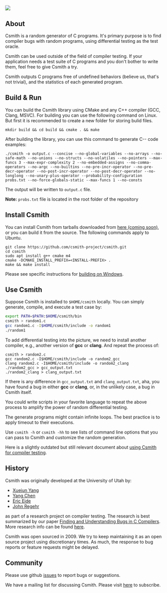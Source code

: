 # ![](./csmith.png)

## About

Csmith is a random generator of C programs. It's primary purpose is to find
compiler bugs with random programs, using differential testing as the
test oracle.

Csmith can be used outside of the field of compiler testing.
If your application needs a test suite of C programs and you don't bother to
write them, feel free to give Csmith a try.

Csmith outputs C programs free of undefined behaviors (believe us, that's
not trivial), and the statistics of each generated program.

## Build & Run
You can build the Csmith library using CMake and any C++ compiler (GCC, Clang, MSVC).
For building you can use the following command on Linux. But first it is recommended to create a new folder for storing bulid files.
```
mkdir build && cd build && cmake . && make
```

After building the library, you can use this command to generate C-- code examples:
```
./csmith -o output.c --concise --no-global-variables --no-arrays --no-safe-math --no-unions --no-structs --no-volatiles --no-pointers --max-funcs 3 --max-expr-complexity 2 --no-embedded-assigns --no-comma-operators --no-argc --no-builtins --no-pre-incr-operator --no-pre-decr-operator --no-post-incr-operator --no-post-decr-operator --no-longlong --no-unary-plus-operator --probability-configuration probs.txt --no-force-globals-static --max-funcs 1 --no-consts
```

The output will be written to `output.c` file.

**Note:** `probs.txt` file is located in the root folder of the repository

## Install Csmith

You can install Csmith from tarballs downloaded from [here (coming soon)](doc/releases.md),
or you can build it from the source. The following commands
apply to Ubuntu.

```
git clone https://github.com/csmith-project/csmith.git
cd csmith
sudo apt install g++ cmake m4
cmake -DCMAKE_INSTALL_PREFIX=<INSTALL-PREFIX> .
make && make install
```

Please see specific instructions for [building on
Windows](doc/build-csmith-on-windows.md).

## Use Csmith

Suppose Csmith is installed to `$HOME/csmith` locally. You can simply
generate, compile, and execute a test case by:

```bash
export PATH=$PATH:$HOME/csmith/bin
csmith > random1.c
gcc random1.c -I$HOME/csmith/include -o random1
./random1
```

To add differential testing into the picture, we need to install another
compiler, e.g., another version of **gcc** or **clang**. And repeat the process of:

```
csmith > random2.c
gcc random2.c -I$HOME/csmith/include -o random2_gcc
clang random2.c -I$HOME/csmith/include -o random2_clang
./random2_gcc > gcc_output.txt
./random2_clang > clang_output.txt
```

If there is any difference in `gcc_output.txt` and `clang_output.txt`,
aha, you have found a bug in either **gcc** or **clang**, or, in the
unlikely case, a bug in Csmith itself.

You could write scripts in your favorite language to repeat
the above process to amplify the power of random differential testing.

The generate programs might contain infinite loops. The best practice is
to apply timeout to their executions.

Use `csmith -h` or `csmith -hh` to see lists of command line options that you
can pass to Csmith and customize the random generation.

Here is a slightly outdated but still relevant document about
[using Csmith for compiler testing](http://embed.cs.utah.edu/csmith/using.html).

## History

Csmith was originally developed at the University of Utah by:

* [Xuejun Yang](https://github.com/jxyang)
* [Yang Chen](https://github.com/chenyang78)
* [Eric Eide](https://github.com/eeide)
* [John Regehr](https://github.com/regehr)

as part of a research project on compiler testing. The research is best
summarized by our paper
[Finding and Understanding Bugs in C Compilers](https://www.cs.utah.edu/~regehr/papers/pldi11-preprint.pdf).
More research info can be found
[here](http://embed.cs.utah.edu/csmith/).

Csmith was open sourced in 2009. We try to keep maintaining it as an open source
project using discretionary times. As much, the response to bug reports or
feature requests might be delayed.

## Community

Please use github [issues](https://github.com/csmith-project/csmith/issues/new)
to report bugs or suggestions.

We have a mailing list for discussing Csmith.
Please visit [here](http://www.flux.utah.edu/mailman/listinfo/csmith-dev) to subscribe.


